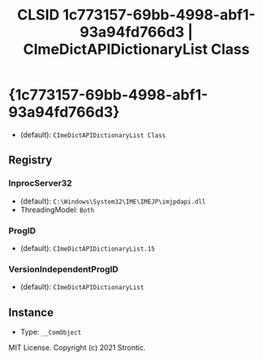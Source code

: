 ﻿---
title: "CLSID 1c773157-69bb-4998-abf1-93a94fd766d3 | CImeDictAPIDictionaryList Class"
excerpt: What is COM-Object CLSID 1c773157-69bb-4998-abf1-93a94fd766d3?
---

# {1c773157-69bb-4998-abf1-93a94fd766d3}

* (default): `CImeDictAPIDictionaryList Class`

## Registry


### InprocServer32

* (default): `C:\Windows\System32\IME\IMEJP\imjpdapi.dll`
* ThreadingModel: `Both`

### ProgID

* (default): `CImeDictAPIDictionaryList.15`

### VersionIndependentProgID

* (default): `CImeDictAPIDictionaryList`

## Instance

* Type: `__ComObject`

MIT License. Copyright (c) 2021 Strontic.


